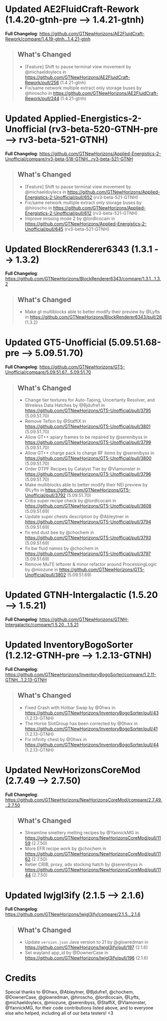 # Updated AE2FluidCraft-Rework (1.4.20-gtnh-pre -->  1.4.21-gtnh)
**Full Changelog**: https://github.com/GTNewHorizons/AE2FluidCraft-Rework/compare/1.4.19-gtnh...1.4.21-gtnh
>## What's Changed
> * [Feature] Shift to pause terminal view movement by @michaeldoylecs in https://github.com/GTNewHorizons/AE2FluidCraft-Rework/pull/256 (1.4.21-gtnh)
> * Fix/same network multiple extract only storage buses by @hiroscho in https://github.com/GTNewHorizons/AE2FluidCraft-Rework/pull/244 (1.4.21-gtnh)
>

# Updated Applied-Energistics-2-Unofficial (rv3-beta-520-GTNH-pre -->  rv3-beta-521-GTNH)
**Full Changelog**: https://github.com/GTNewHorizons/Applied-Energistics-2-Unofficial/compare/rv3-beta-518-GTNH...rv3-beta-521-GTNH
>## What's Changed
> * [Feature] Shift to pause terminal view movement by @michaeldoylecs in https://github.com/GTNewHorizons/Applied-Energistics-2-Unofficial/pull/652 (rv3-beta-521-GTNH)
> * Fix/same network multiple extract only storage buses by @hiroscho in https://github.com/GTNewHorizons/Applied-Energistics-2-Unofficial/pull/612 (rv3-beta-521-GTNH)
> * Improve missing mode 2 by @lordIcocain in https://github.com/GTNewHorizons/Applied-Energistics-2-Unofficial/pull/645 (rv3-beta-521-GTNH)
>

# Updated BlockRenderer6343 (1.3.1 -->  1.3.2)
**Full Changelog**: https://github.com/GTNewHorizons/BlockRenderer6343/compare/1.3.1...1.3.2
>## What's Changed
> * Make gt multiblocks able to better modify their preview by @Lyfts in https://github.com/GTNewHorizons/BlockRenderer6343/pull/26 (1.3.2)
>

# Updated GT5-Unofficial (5.09.51.68-pre -->  5.09.51.70)
**Full Changelog**: https://github.com/GTNewHorizons/GT5-Unofficial/compare/5.09.51.67...5.09.51.70
>## What's Changed
> * Change tier textures for Auto-Taping, Uncertanty Resolver, and Wireless Data Hatches by @Bjdufre1 in https://github.com/GTNewHorizons/GT5-Unofficial/pull/3795 (5.09.51.70)
> * Remove Teflon by @StaffiX in https://github.com/GTNewHorizons/GT5-Unofficial/pull/3801 (5.09.51.70)
> * Allow GT++ apiary frames to be repaired by @serenibyss in https://github.com/GTNewHorizons/GT5-Unofficial/pull/3799 (5.09.51.70)
> * Allow GT++ charge pack to charge RF items by @serenibyss in https://github.com/GTNewHorizons/GT5-Unofficial/pull/3800 (5.09.51.70)
> * Order DTPF Recipes by Catalyst Tier by @Vlamonster in https://github.com/GTNewHorizons/GT5-Unofficial/pull/3796 (5.09.51.70)
> * Make multiblocks able to better modify their NEI preview by @Lyfts in https://github.com/GTNewHorizons/GT5-Unofficial/pull/3792 (5.09.51.70)
> * Cribs super recipe check by @lordIcocain in https://github.com/GTNewHorizons/GT5-Unofficial/pull/3608 (5.09.51.69)
> * Update super chests description by @Ableytner in https://github.com/GTNewHorizons/GT5-Unofficial/pull/3794 (5.09.51.69)
> * fix end dust bee by @chochem in https://github.com/GTNewHorizons/GT5-Unofficial/pull/3793 (5.09.51.69)
> * fix bw fluid names by @chochem in https://github.com/GTNewHorizons/GT5-Unofficial/pull/3797 (5.09.51.69)
> * Remove MuTE leftover & minor refactor around ProcessingLogic by @miozune in https://github.com/GTNewHorizons/GT5-Unofficial/pull/3802 (5.09.51.69)
>

# Updated GTNH-Intergalactic (1.5.20 -->  1.5.21)
**Full Changelog**: https://github.com/GTNewHorizons/GTNH-Intergalactic/compare/1.5.20...1.5.21

# Updated InventoryBogoSorter (1.2.12-GTNH-pre -->  1.2.13-GTNH)
**Full Changelog**: https://github.com/GTNewHorizons/InventoryBogoSorter/compare/1.2.11-GTNH...1.2.13-GTNH
>## What's Changed
> * Fixed Crash with Hotbar Swap by @0hwx in https://github.com/GTNewHorizons/InventoryBogoSorter/pull/43 (1.2.13-GTNH)
> * The Horse SlotGroup has been corrected by @0hwx in https://github.com/GTNewHorizons/InventoryBogoSorter/pull/41 (1.2.13-GTNH)
> * Fix infinity chest by @0hwx in https://github.com/GTNewHorizons/InventoryBogoSorter/pull/44 (1.2.13-GTNH)
>

# Updated NewHorizonsCoreMod (2.7.49 -->  2.7.50)
**Full Changelog**: https://github.com/GTNewHorizons/NewHorizonsCoreMod/compare/2.7.49...2.7.50
>## What's Changed
> * Streamline smeltery melting recipes by @YannickMG in https://github.com/GTNewHorizons/NewHorizonsCoreMod/pull/1159 (2.7.50)
> * More EFR recipe work by @chochem in https://github.com/GTNewHorizons/NewHorizonsCoreMod/pull/1162 (2.7.50)
> * Retier CRIB, proxy, adv stocking hatch by @serenibyss in https://github.com/GTNewHorizons/NewHorizonsCoreMod/pull/1144 (2.7.50)
>

# Updated lwjgl3ify (2.1.5 -->  2.1.6)
**Full Changelog**: https://github.com/GTNewHorizons/lwjgl3ify/compare/2.1.5...2.1.6
>## What's Changed
> * Update `version.json` Java version to 21 by @glowredman in https://github.com/GTNewHorizons/lwjgl3ify/pull/197 (2.1.6)
> * Set wayland app_id by @DownerCase in https://github.com/GTNewHorizons/lwjgl3ify/pull/196 (2.1.6)
>

# Credits
Special thanks to @0hwx, @Ableytner, @Bjdufre1, @chochem, @DownerCase, @glowredman, @hiroscho, @lordIcocain, @Lyfts, @michaeldoylecs, @miozune, @serenibyss, @StaffiX, @Vlamonster, @YannickMG, for their code contributions listed above, and to everyone else who helped, including all of our beta testers! <3
